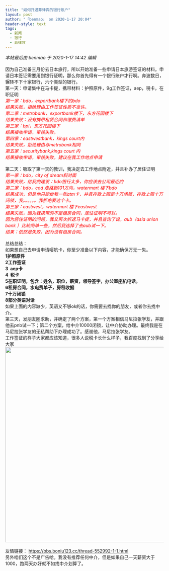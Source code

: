 ```yaml
---
title: "如何开通菲律宾的银行账户"
layout: post
author: "「benmao」 on 2020-1-17 20:04"
header-style: text
tags:
  - 新闻
  - 银行
  - 菲律宾
---
```


<head></head>
<body>
 <i class="pstatus"> 本帖最后由 benmao 于 2020-1-17 14:42 编辑 </i>
 <br> 
 <br> 因为自己准备三月份去日本旅行，所以开始准备一些申请日本旅游签证的材料。申请日本签证需要用到银行证明，那么你首先得有一个银行账户才行啊。奔波数日，辗转不下十家银行，六个类型的银行。
 <br> 第一天：申请集中在马卡提，携带材料：护照原件，9g工作签证，aep，税卡，在职证明
 <br> 
 <i><font color="#ff0000">第一家：bdo，exportbank楼下的bdo</font></i>
 <br> 
 <i><font color="#ff0000">结果失败，拒绝理由工作签证性质不准许。</font></i>
 <br> 
 <i><font color="#ff0000">第二家：metrobank，exportbank楼下，东方花园楼下</font></i>
 <br> 
 <i><font color="#ff0000">结果失败：没有携带租赁合同和缴费清单</font></i>
 <br> 
 <i><font color="#ff0000">第三家：bpi，东方花园楼下</font></i>
 <br> 
 <i><font color="#ff0000">结果接收申请，审核失败。</font></i>
 <br> 
 <i><font color="#ff0000">第四家：eastwestbank，kings court内</font></i>
 <br> 
 <i><font color="#ff0000">结果失败，拒绝理由与metrobank相同</font></i>
 <br> 
 <i><font color="#ff0000">第五家：securitybank,kings court 内</font></i>
 <br> 
 <i><font color="#ff0000">结果接收申请，审核失败，建议在我工作地点申请</font></i>
 <br> 
 <br> 第二天：吸取了第一天的教训，我决定去工作地点附近，并且补办了居住证明
 <br> 
 <font color="#ff0000"><i>第一家：bdo，city of dream斜对面<br> 结果失败，给我的建议：bdo银行太多，你应该去公司最近的<br> 第二家：bdo，cod 走路到101方向，watermart 楼下bdo<br> 结果成功，但是他只能给我一张atm卡，并且存款上限是十万闭锁，存款上限十万闭锁，我。。。。。。我拒绝要这个卡。<br> 第三家：eastwest，watermart 楼下eastwest<br> 结果失败，因为我携带的不是租房合同，居住证明不可以。<br> 因为居住证明的问题，我又再次折返马卡提，并且查询了说，aub（asia union bank ）比较简单一些，然后我选择了去aub试一下。<br> 结果：依然是失败。因为没有租房合同。</i></font>
 <br> 
 <br> 总结总结：
 <br> 如果想自己去申请申请嘤航卡，你至少准备以下内容，才能确保万无一失。
 <br> 
 <strong>1护照原件<br> 2工作签证<br> 3&nbsp;&nbsp;aep卡<br> 4&nbsp;&nbsp;税卡<br> 5在职证明，包含：姓名，职位，薪资，领导签字，办公室座机电话。<br> 6租房合同，水电费单子，房租收据<br> 7十万闭锁<br> 8部分英语对话</strong>
 <br> 如果上面的内容缺少，英语又不够ok的话，你需要去找你的朋友，或者你去找中介。
 <br> 第三天，发朋友圈求助，并确定了两个方案，第一个方案相信马尼拉张学友，并跟他去pnb试一下；第二个方案，给中介10000闭锁，让中介协助办理。最终我是在马尼拉张学友的无私帮助下办理成功了。感谢他，马尼拉张学友。
 <br> 工作签证的样子大家都应该知道，很多人说税卡长什么样子，我百度找到了分享给大家
 <br> 
 <ignore_js_op> 
  <img aid="1327765" src="https://bbs.boniu123.cc/data/attachment/forum/202001/16/205334t4669rcuag8rsra8.png" zoomfile="data/attachment/forum/202001/16/205334t4669rcuag8rsra8.png" file="data/attachment/forum/202001/16/205334t4669rcuag8rsra8.png" width="621" inpost="1"> 
  <div class="tip tip_4 aimg_tip" id="aimg_1327765_menu" style="position: absolute; display: none" disautofocus="true"> 
   <div class="xs0"> 
    <p><strong>12345678.png</strong> <em class="xg1">(241.21 KB, 下载次数: 0)</em></p> 
    <p> <a href="forum.php?mod=attachment&amp;aid=MTMyNzc2NXwxYmUwODhlMHwxNTc5Mjg0NDU5fDB8NTUyNTcx&amp;nothumb=yes" target="_blank">下载附件</a> &nbsp;<a href="javascript:;" onclick="showWindow(this.id, this.getAttribute('url'), 'get', 0);" id="savephoto_1327765" url="home.php?mod=spacecp&amp;ac=album&amp;op=saveforumphoto&amp;aid=1327765&amp;handlekey=savephoto_1327765">保存到相册</a> </p> 
    <p class="xg1 y"><span title="2020-1-16 20:53">前天&nbsp;20:53</span> 上传</p> 
   </div> 
   <div class="tip_horn"></div> 
  </div> 
 </ignore_js_op> 
 <br> 
 <br> 友情链接：
 <a href="https://bbs.boniu123.cc/thread-552992-1-1.html" target="_blank">https://bbs.boniu123.cc/thread-552992-1-1.html</a>
 <br> 另外咱们这个不是广告哈。我没有推荐任何中介，但是如果自己一天薪资大于1000，跑两天办好就不如找中介划算了。
 <br> 
 <br> 
 <br> 
 <br> 
 <br> 
 <br> 
 <br> 
 <br>
</body>


